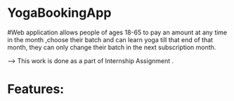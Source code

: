 # YogaBookingApp

#Web application allows people of ages 18-65 to pay an amount at any time in the month ,choose their batch and can learn yoga till that end of that month,
they can only change their batch in the next subscription month.

--> This work is done as a part of Internship Assignment .


# Features: 


  
 
